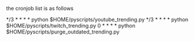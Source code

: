 the cronjob list is as follows

*/3 * * * *  python $HOME/pyscripts/youtube_trending.py
*/3 * * * *  python $HOME/pyscripts/twitch_trending.py
0 * * * *  python $HOME/pyscripts/purge_outdated_trending.py
